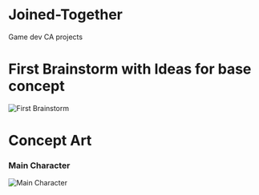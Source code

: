 # Joined-Together
 Game dev CA projects
# First Brainstorm with Ideas for base concept
![First Brainstorm](https://i.imgur.com/i858tMD.png)
# Concept Art
### Main Character
![Main Character](https://i.imgur.com/Ti5wVfT.png)

